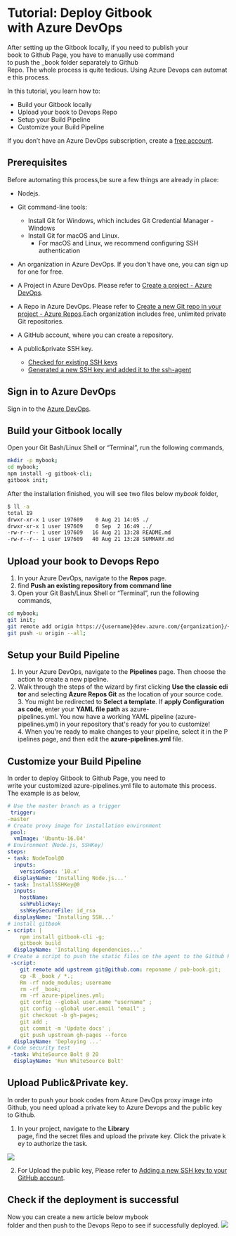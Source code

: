 # Tutorial: Deploy Gitbook with Azure DevOps

After setting up the Gitbook locally, if you need to publish your book to Github Page, you have to manually use command to push the _book folder separately to Github Repo. The whole process is quite tedious. Using Azure Devops can automate this process.

In this tutorial, you learn how to:

* Build your Gitbook locally
* Upload your book to Devops Repo
* Setup your Build Pipeline
* Customize your Build Pipeline

If you don’t have an Azure DevOps subscription, create a [free account](url).

## Prerequisites

Before automating this process,be sure a few things are already in place:

* Nodejs.

* Git command-line tools:
  * Install Git for Windows, which includes Git Credential Manager - Windows
  * Install Git for macOS and Linux.
    * For macOS and Linux, we recommend configuring SSH authentication

* An organization in Azure DevOps. If you don't have one, you can sign up for one for free.

* A Project in Azure DevOps. Please refer to [Create a project - Azure DevOps](/).

* A Repo in Azure DevOps. Please refer to [Create a new Git repo in your project - Azure Repos](/).Each organization includes free, unlimited private Git repositories.

* A GitHub account, where you can create a repository.

* A public&private SSH key.
  * [Checked for existing SSH keys](https://docs.github.com/en/enterprise/2.15/user/articles/checking-for-existing-ssh-keys)
  * [Generated a new SSH key and added it to the ssh-agent](https://docs.github.com/en/enterprise/2.15/user/articles/generating-a-new-ssh-key-and-adding-it-to-the-ssh-agent)

## Sign in to Azure DevOps

Sign in to the [Azure DevOps](url).

## Build your Gitbook locally

Open your Git Bash/Linux Shell or “Terminal”, run the following commands,

```bash
mkdir -p mybook;
cd mybook;
npm install -g gitbook-cli;
gitbook init;
```

After the installation finished, you will see two files below *mybook* folder,

```bash
$ ll -a
total 19
drwxr-xr-x 1 user 197609    0 Aug 21 14:05 ./
drwxr-xr-x 1 user 197609    0 Sep  2 16:49 ../
-rw-r--r-- 1 user 197609   16 Aug 21 13:28 README.md
-rw-r--r-- 1 user 197609   40 Aug 21 13:28 SUMMARY.md
```

## Upload your book to Devops Repo

1. In your Azure DevOps, navigate to the **Repos** page.
2. find **Push an existing repository from command line**
3. Open your Git Bash/Linux Shell or “Terminal”, run the following commands,

```bash
cd mybook;
git init;
git remote add origin https://{username}@dev.azure.com/{organization}/{project}/_git/{repo};
git push -u origin --all;
```

## Setup your Build Pipeline

1. In your Azure DevOps, navigate to the **Pipelines** page. Then choose the action to create a new pipeline.
2. Walk through the steps of the wizard by first clicking **Use the classic editor** and selecting **Azure Repos Git** as the location of your source code.
3. You might be redirected to **Select a template**. If **apply Configuration as code**, enter your **YAML file path** as azure-pipelines.yml. You now have a working YAML pipeline (azure-pipelines.yml) in your repository that's ready for you to customize!
4. When you're ready to make changes to your pipeline, select it in the Pipelines page, and then edit the **azure-pipelines.yml** file.

## Customize your Build Pipeline

In order to deploy Gitbook to Github Page, you need to write your customized azure-pipelines.yml file to automate this process. The example is as below,

```yml
# Use the master branch as a trigger
 trigger:
-master
# Create proxy image for installation environment
 pool:
  vmImage: 'Ubuntu-16.04'
# Environment（Node.js, SSHKey）
steps:
- task: NodeTool@0
  inputs:
    versionSpec: '10.x'
  displayName: 'Installing Node.js...'
- task: InstallSSHKey@0
  inputs:
    hostName:
    sshPublicKey:
    sshKeySecureFile: id_rsa
  displayName: 'Installing SSH...'
# install gitbook
- script: |
    npm install gitbook-cli -g;
    gitbook build
  displayName: 'Installing dependencies...'
# Create a script to push the static files on the agent to the Github Page
 -script:
    git remote add upstream git@github.com: reponame / pub-book.git;
    cp -R _book / *.;
    Rm -rf node_modules; username
    rm -rf _book;
    rm -rf azure-pipelines.yml;
    git config --global user.name "username" ;
    git config --global user.email "email" ;
    git checkout -b gh-pages;
    git add ;
    git commit -m 'Update docs' ;
    git push upstream gh-pages --force
  displayName: 'Deploying ...'
# Code security test
 -task: WhiteSource Bolt @ 20
  displayName: 'Run WhiteSource Bolt'
```

## Upload Public&Private key.

In order to push your book codes from Azure DevOps proxy image into Github, you need upload a private key to Azure Devops and the public key to Github.

1. In your project, navigate to the **Library** page, find the secret files and upload the private key. Click the private key to authorize the task. 

![](https://s2.ax1x.com/2020/01/20/1iNGL9.png)

2. For Upload the public key, Please refer to [Adding a new SSH key to your GitHub account](https://docs.github.com/en/enterprise/2.15/user/articles/adding-a-new-ssh-key-to-your-github-account).

## Check if the deployment is successful

Now you can create a new article below mybook folder and then push to the Devops Repo to see if successfully deployed.
![](https://s2.ax1x.com/2020/01/20/1iNYZR.png)

